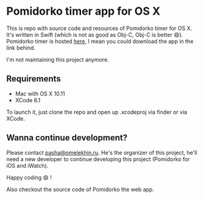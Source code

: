# Pomidorko timer app for OS X

This is repo with source code and resources of Pomidorko timer for OS X. It's written in Swift (which is not as good as Obj-C, Obj-C is better :smile:). Pomidorko timer is hosted [here](http://pomidorko.com/apps/), I mean you could download the app in the link behind.

I'm not maintaining this project anymore. 

## Requirements

* Mac with OS X 10.11
* XCode 6.1

To launch it, just clone the repo and open up .xcodeproj via finder or via XCode.

## Wanna continue development?

Please contact <pasha@omelekhin.ru>. He's the organizer of this project, he'll need a new developer to continue developing this project (Pomidorko for iOS and iWatch).

Happy coding :smile: !

Also checkout the source code of Pomidorko the web app.